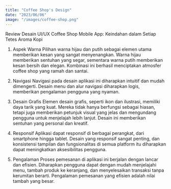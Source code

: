 ```yaml
---
title: "Coffee Shop's Design"
date: "2023/06/06"
image: "/images/coffee-shop.png"
---
```


<!-- @format -->

Review Desain UI/UX Coffee Shop Mobile App: Keindahan dalam Setiap Tetes Aroma Kopi

1. Aspek Warna
   Pilihan warna hijau dan putih sebagai elemen utama memberikan kesan yang sangat menyenangkan. Warna hijau memberikan sentuhan yang segar, sementara warna putih memberikan kesan bersih dan elegan. Kombinasi ini berhasil menciptakan atmosfer coffee shop yang ramah dan santai.

2. Navigasi
   Navigasi pada desain aplikasi ini diharapkan intuitif dan mudah dimengerti. Desain menu dan alur navigasi diharapkan logis, memberikan pengalaman pengguna yang nyaman.

3. Desain Grafis
   Elemen desain grafis, seperti ikon dan ilustrasi, memiliki daya tarik yang kuat. Mereka tidak hanya berfungsi sebagai hiasan, tetapi juga memberikan petunjuk visual yang jelas dan mengundang pengguna untuk menjelajah lebih lanjut. Desain ini memberikan sentuhan yang personal dan kreatif.

4. Responsif
   Aplikasi dapat responsif di berbagai perangkat, dari smartphone hingga tablet. Desain yang responsif sangat penting, dan konsistensi tampilan dan fungsionalitas di semua platform itu diharapkan dapat meningkatkan aksesibilitas pengguna.

5. Pengalaman
   Proses pemesanan di aplikasi ini berjalan dengan lancar dan efisien. Diharapkan pengguna dapat dengan mudah menjelajahi menu, tambah produk ke keranjang, dan menyelesaikan transaksi tanpa kerumitan berarti. Pengalaman pemesanan yang efisien adalah nilai tambah yang besar.
